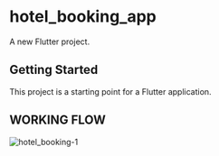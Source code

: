 # hotel_booking_app

A new Flutter project.

## Getting Started

This project is a starting point for a Flutter application.
 
## WORKING FLOW


![hotel_booking-1](https://user-images.githubusercontent.com/76064559/110899655-4fbfdc80-8323-11eb-8aed-b8fbbd485143.png)
